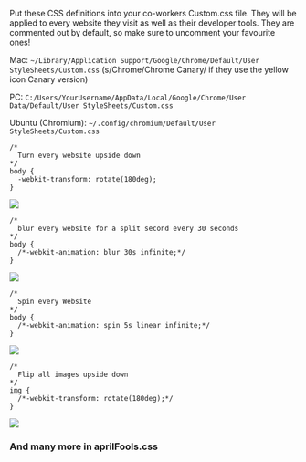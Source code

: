 Put these CSS definitions into your co-workers Custom.css file.  They will be applied to every website they visit as well as their developer tools. They are commented out by default, so make sure to uncomment your favourite ones! 

Mac: `~/Library/Application Support/Google/Chrome/Default/User StyleSheets/Custom.css` (s/Chrome/Chrome Canary/ if they use the yellow icon Canary version)

PC: `C:/Users/YourUsername/AppData/Local/Google/Chrome/User Data/Default/User StyleSheets/Custom.css`

Ubuntu (Chromium): `~/.config/chromium/Default/User StyleSheets/Custom.css`




	/*
	  Turn every website upside down
	*/
	body {
	  -webkit-transform: rotate(180deg);
	}

![](http://wes.io/NuBm/content)

	/*
	  blur every website for a split second every 30 seconds
	*/
	body {
	  /*-webkit-animation: blur 30s infinite;*/
	}

![](http://wes.io/Ntu2/content)

	/*
	  Spin every Website
	*/ 
	body {
	  /*-webkit-animation: spin 5s linear infinite;*/
	}

![](http://wes.io/Ntsb/content)

	/*
	  Flip all images upside down
	*/
	img {
	  /*-webkit-transform: rotate(180deg);*/
	}

![](http://wes.io/Nti1/content)


### And many more in aprilFools.css
